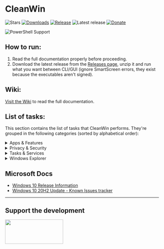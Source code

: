 # CleanWin
![Stars](https://img.shields.io/github/stars/pratyakshm/CleanWin?style=flat-square)
[![Downloads](https://img.shields.io/github/downloads/pratyakshm/CleanWin/total?color=brightgreen&logoColor=brightgreen&style=flat-square)](https://github.com/pratyakshm/CleanWin/releases)
[![Release](https://img.shields.io/github/v/release/pratyakshm/cleanwin?style=flat-square)](https://github.com/pratyakshm/CleanWin/releases/tag/v0.3.3)
![Latest release](https://img.shields.io/github/release-date/pratyakshm/CleanWin?style=flat-square)
[![Donate](https://img.shields.io/badge/Donate-PayPal-important?style=flat-square)](https://paypal.me/pratyakshm)

![PowerShell Support](https://img.shields.io/badge/PowerShell%207-Ready-203349?labelColor=1B232D&style=flat-square&logo=PowerShell)

## How to run:
1. Read the full documentation properly before proceeding. 
2. Download the latest release from the [Releases page](https://github.com/pratyakshm/CleanWin/releases), unzip it and run what you want between CLI/GUI (ignore SmartScreen errors, they exist because the executables aren't signed).

## Wiki:
[Visit the Wiki](https://github.com/pratyakshm/CleanWin/wiki) to read the full documentation.

## List of tasks:
This section contains the list of tasks that CleanWin performs. They're grouped in the following categories (sorted by alphabetical order):
<details>
<summary>Apps & Features</summary>
Apps uninstalled:
  <br>3D Viewer   
  <br>Alarms & Clock
  <br>Cortana  
  <br>Camera  
  <br>Connect
  <br>Feedback Hub 
  <br>Films & TV  
  <br>Get Help      
  <br>Get started  
  <br>Groove Music 
  <br>Mail and Calendar  
  <br>Messaging  
  <br>Maps  
  <br>Microsoft News  
  <br>Microsoft Solitaire Collection  
  <br>Mixed Reality Portal
  <br>Network Speed Test
  <br>OneConnect  
  <br>OneNote  
  <br>Office
  <br>Office Lens
  <br>Paint 3D  
  <br>Power Automate Desktop
  <br>Print 3D
  <br>People  
  <br>Sway
  <br>Snip & Sketch
  <br>Sticky Notes  
  <br>Skype
  <br>Voice Recorder
  <br>Whiteboard
  <br>Weather
  <br>Xbox
  <br>Xbox Game bar
  <br>Your Phone
  <br><br>Install / Enable features:
  <br>Windows Subsystem for Linux
  <br> Windows Sandbox
  <br><br>Uninstall optional features:
  <br>Hello Face
  <br>Internet Explorer
  <br>Math Recognizer
  <br>Microsoft Paint (Desktop app)
  <br>OpenSSH Client
  <br>PowerShell ISE
  <br>Quick Assist
  <br>Steps Recorder
  <br>Snipping Tool
  <br>Work Folders
  <br>Windows Media Player
  <br>WordPad
  <br>Windows Fax & Scan
  <br>XPS Viewer
  <br>XPS Printer
</details>

<details>
 <summary>Privacy & Security</summary>
 Privacy:
  <br>Activity History
  <br>Advertising ID 
  <br>Access to language list
  <br>Feedback
  <br>Maps updates
  <br>Location tracking 
  <br>Suggestions
  <br>Silent installation of promoted apps
  <br>Tailored Experiences
<br><br>Security:
<br>Auto login post update restart
<br>Disable Meltdown compatibility flag
</details>


<details>
 <summary>Tasks & Services</summary>
  Services:
  <br>DiagTrack
	<br>DMWAppPushService
	<br>SysMain
	<br>RetailDemo
	<br>diagnosticshub.standardcollector.service
	<br>MapsBroker
	<br>NetTcpPortSharing
	<br>RemoteRegistry
	<br>SharedAccess
	<br>TrkWks
  <br><br>Turn off Windows Update delivery via P2P and LAN.
  <br>Turn off AutoPlay.
  <br>Turn off Autorun.
  <br>Set BIOS time to UTC.
  <br><br>Setup Windows Update:
  <br>- Turn off automatic updates.
  <br>- Delay feature updates by 20 days.
  <br>- Delay quality updates by 4 days.
  <br>- Turn off driver offering via Windows Update.
  <br>- Turn off re-installation of bloatware after feature update.
  <br><br>Tasks:
  <br>Consolidator
  <br>DmClient
  <br>DmClientOnScenarioDownload
  <br>Disk Diagnostics Data Collector
  <br>Disk Defragmentation (optional)
  <br>Feedback Notifications task
  <br>Microsoft Compatibility Appraiser
  <br>ProgramDataUpdater
  <br>QueueReporting
  <br>UsbCeip
</details>

<details>
 <summary>Windows Explorer</summary>
 One click to Cleanup Explorer
   <br>Hide 3D Objects tabs from This PC and Quick Access
  <br>Hide task view icon from taskbar
  <br>Hide Cortana icon from taskbar
  <br>Hide Meet now button from tray 
  <br>Hide search bar from taskbar
  <br>Set This PC as default view
  <br>Show seconds in taskbar clock
  <br>Turn off sticky keys prompt
  <br>Use Print Screen key to open Snip & Sketch overlay
</details>

## Microsoft Docs
- [Windows 10 Release Information](https://docs.microsoft.com/en-us/windows/release-information/)
- [Windows 10 20H2 Update - Known Issues tracker](https://docs.microsoft.com/en-us/windows/release-information/status-windows-10-20h2)

-------------------------------------------------------------

## Support the development
[<img src="https://raw.githubusercontent.com/stefan-niedermann/paypal-donate-button/master/paypal-donate-button.png" width="190" height="80">](http://bit.ly/paypalpratyakshm)
